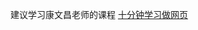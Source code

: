建议学习康文昌老师的课程
[十分钟学习做网页](https://www.bilibili.com/video/BV1hY411j7UM/?spm_id_from=333.999.0.0&vd_source=6d26862e6217c27ecccbfd9c679af090)
